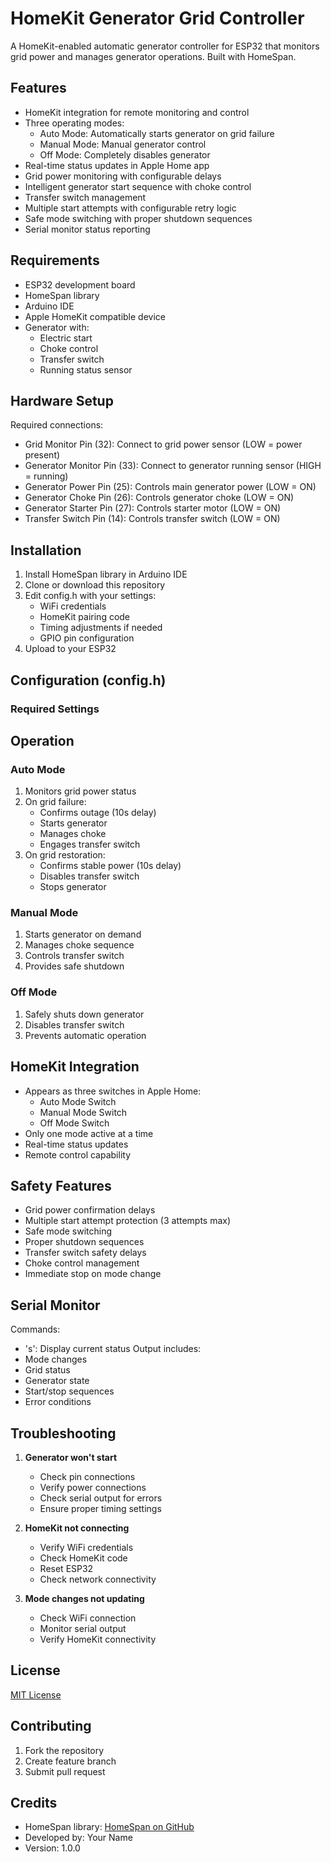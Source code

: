 # HomeKit Generator Grid Controller

A HomeKit-enabled automatic generator controller for ESP32 that monitors grid power and manages generator operations. Built with HomeSpan.

## Features
- HomeKit integration for remote monitoring and control
- Three operating modes:
  - Auto Mode: Automatically starts generator on grid failure
  - Manual Mode: Manual generator control
  - Off Mode: Completely disables generator
- Real-time status updates in Apple Home app
- Grid power monitoring with configurable delays
- Intelligent generator start sequence with choke control
- Transfer switch management
- Multiple start attempts with configurable retry logic
- Safe mode switching with proper shutdown sequences
- Serial monitor status reporting

## Requirements
- ESP32 development board
- HomeSpan library
- Arduino IDE
- Apple HomeKit compatible device
- Generator with:
  - Electric start
  - Choke control
  - Transfer switch
  - Running status sensor

## Hardware Setup
Required connections:
- Grid Monitor Pin (32): Connect to grid power sensor (LOW = power present)
- Generator Monitor Pin (33): Connect to generator running sensor (HIGH = running)
- Generator Power Pin (25): Controls main generator power (LOW = ON)
- Generator Choke Pin (26): Controls generator choke (LOW = ON)
- Generator Starter Pin (27): Controls starter motor (LOW = ON)
- Transfer Switch Pin (14): Controls transfer switch (LOW = ON)

## Installation
1. Install HomeSpan library in Arduino IDE
2. Clone or download this repository
3. Edit config.h with your settings:
   - WiFi credentials
   - HomeKit pairing code
   - Timing adjustments if needed
   - GPIO pin configuration
4. Upload to your ESP32

## Configuration (config.h)
### Required Settings



## Operation
### Auto Mode
1. Monitors grid power status
2. On grid failure:
   - Confirms outage (10s delay)
   - Starts generator
   - Manages choke
   - Engages transfer switch
3. On grid restoration:
   - Confirms stable power (10s delay)
   - Disables transfer switch
   - Stops generator

### Manual Mode
1. Starts generator on demand
2. Manages choke sequence
3. Controls transfer switch
4. Provides safe shutdown

### Off Mode
1. Safely shuts down generator
2. Disables transfer switch
3. Prevents automatic operation

## HomeKit Integration
- Appears as three switches in Apple Home:
  - Auto Mode Switch
  - Manual Mode Switch
  - Off Mode Switch
- Only one mode active at a time
- Real-time status updates
- Remote control capability

## Safety Features
- Grid power confirmation delays
- Multiple start attempt protection (3 attempts max)
- Safe mode switching
- Proper shutdown sequences
- Transfer switch safety delays
- Choke control management
- Immediate stop on mode change

## Serial Monitor
Commands:
- 's': Display current status
Output includes:
- Mode changes
- Grid status
- Generator state
- Start/stop sequences
- Error conditions

## Troubleshooting
1. **Generator won't start**
   - Check pin connections
   - Verify power connections
   - Check serial output for errors
   - Ensure proper timing settings

2. **HomeKit not connecting**
   - Verify WiFi credentials
   - Check HomeKit code
   - Reset ESP32
   - Check network connectivity

3. **Mode changes not updating**
   - Check WiFi connection
   - Monitor serial output
   - Verify HomeKit connectivity

## License
[MIT License](LICENSE)

## Contributing
1. Fork the repository
2. Create feature branch
3. Submit pull request

## Credits
- HomeSpan library: [HomeSpan on GitHub](https://github.com/HomeSpan/HomeSpan)
- Developed by: Your Name
- Version: 1.0.0